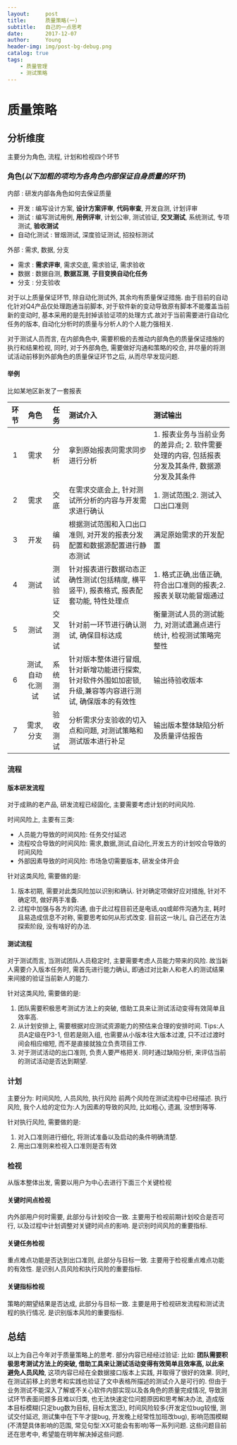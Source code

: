 ```yaml
---
layout:     post
title:      质量策略(一)
subtitle:   自己的一点思考
date:       2017-12-07
author:     Young
header-img: img/post-bg-debug.png
catalog: true
tags:
    - 质量管理
    - 测试策略
---
```



质量策略
=====================================

## 分析维度

主要分为角色, 流程, 计划和检视四个环节

### 角色(*以下加粗的项均为各角色内部保证自身质量的环节*)

内部 : 研发内部各角色如何去保证质量
- 开发 : 编写设计方案, **设计方案评审**, **代码审查**, 开发自测, 计划评审
- 测试 : 编写测试用例, **用例评审**, 计划公审, 测试验证, **交叉测试**, 系统测试, 专项测试, **验收测试**
- 自动化测试 : 冒烟测试, 深度验证测试, 招投标测试

外部 : 需求, 数据, 分支
- 需求 : **需求评审**, 需求交底, 需求验证, 需求验收
- 数据 : 数据自测, **数据互测**, **子目变换自动化任务**
- 分支 : 分支验收

对于以上质量保证环节, 除自动化测试外, 其余均有质量保证措施. 由于目前的自动化针对Q4产品仅处理跑通当前脚本, 对于软件新的变动导致原有脚本不能覆盖当前新的变动时, 基本采用的是先封掉该验证项的处理方式.故对于当前需要进行自动化任务的版本, 自动化分析时的质量与分析人的个人能力强相关.

对于测试人员而言, 在内部角色中, 需要积极的去推动内部角色的质量保证措施的执行和结果检视, 同时, 对于外部角色, 需要做好沟通和策略的咬合, 并尽量的将测试活动前移到外部角色的质量保证环节之后, 从而尽早发现问题. 

#### 举例

比如某地区新发了一套报表

|环节|角色|任务|测试介入|测试输出|
|:-:|:-:|:-:|:--|:--|
|1|需求|分析|拿到原始报表同需求同步进行分析|1. 报表业务与当前业务的差异点; 2. 软件需要处理的内容, 包括报表分发及其条件, 数据源分发及其条件|
|2|需求|交底|在需求交底会上, 针对测试所分析的内容与开发需求进行确认|1. 测试范围;2. 测试入口出口准则|
|3|开发|编码|根据测试范围和入口出口准则, 对开发的报表分发配置和数据源配置进行静态测试|满足原始需求的开发配置|
|4|测试|测试验证|针对报表进行数据动态正确性测试(包括精度, 横平竖平), 报表格式, 报表配套功能, 特性处理点|1. 格式正确,出值正确,符合出口准则的报表;2. 报表关联功能冒烟通过|
|5|测试|交叉测试|针对前一环节进行确认测试, 确保目标达成|衡量测试人员的测试能力, 对测试遗漏点进行统计, 检视测试策略完整性|
|6|测试, 自动化测试|系统测试|针对版本整体进行冒烟, 针对新增功能进行探索, 针对软件外围如加密锁,升级,兼容等内容进行测试, 确保版本的有效性|输出待验收版本|
|7|需求, 分支|验收测试|分析需求分支验收的切入点和问题, 对测试策略和测试版本进行补足|输出版本整体缺陷分析及质量评估报告|


### 流程

#### 版本研发流程

对于成熟的老产品, 研发流程已经固化, 主要需要考虑计划的时间风险. 

时间风险上, 主要有三类:
- 人员能力导致的时间风险: 任务交付延迟
- 流程咬合导致的时间风险: 需求,数据,测试,自动化,开发五方的计划咬合导致的时间风险
- 外部因素导致的时间风险: 市场急切需要版本, 研发全体开会

针对这类风险, 需要做的是:
1. 版本初期, 需要对此类风险加以识别和确认. 针对确定项做好应对措施, 针对不确定项, 做好两手准备.
2. 过程中加强与各方的沟通, 由于此过程目前还是电话,qq或邮件沟通为主, 耗时且易造成信息不对称, 需要思考如何从形式改变. 目前这一块儿, 自己还在方法探索阶段, 没有啥好的办法.

#### 测试流程

对于测试而言, 当测试团队人员稳定时, 主要需要考虑人员能力带来的风险. 故当新人需要介入版本任务时, 需首先进行能力确认, 即通过对比新人和老人的测试结果来间接的验证当前新人的能力.

针对这类风险, 需要做的是:
1. 团队需要积极思考测试方法上的突破, 借助工具来让测试活动变得有效简单且效率高.
2. 从计划安排上, 需要根据对应测试资源能力的预估来合理的安排时间. Tips:人员A定级在P3-1, 但若是刚入组, 也需要从小版本往大版本过渡, 只不过过渡时间会相应缩短, 而不是直接就独立负责项目工作. 
3. 对于测试活动的出口准则, 负责人要严格把关. 同时通过缺陷分析, 来评估当前的测试活动是否达到期望. 

### 计划

主要分为: 时间风险, 人员风险, 执行风险
前两个风险在测试流程中已经描述. 
执行风险, 我个人给的定位为:人为因素的导致的风险, 比如粗心, 遗漏, 没想到等等.

针对执行风险, 需要做的是:
1. 对入口准则进行细化, 将测试准备以及启动的条件明确清楚.
2. 用出口准则来检视入口准则是否有效


### 检视

从版本整体出发, 需要以用户为中心去进行下面三个关键检视

#### 关键时间点检视

内外部用户何时需要, 此部分与计划咬合一致.
主要用于检视前期计划咬合是否可行, 以及过程中计划调整对关键时间点的影响. 是识别时间风险的重要指标.

#### 关键任务检视

重点难点功能是否达到出口准则, 此部分与目标一致.
主要用于检视重点难点功能的有效性. 是识别人员风险和执行风险的重要指标.

#### 关键指标检视

策略的期望结果是否达成, 此部分与目标一致.
主要是用于检视研发流程和测试流程的执行情况. 是识别版本风险的重要指标.

## 总结

以上为自己今年对于质量策略上的思考. 部分内容已经经过验证: 比如: **团队需要积极思考测试方法上的突破, 借助工具来让测试活动变得有效简单且效率高,  以此来避免人员风险**, 这项内容已经在全数据接口版本上实践, 并取得了很好的效果. 同时, 在测试前移上的思考和实践也验证了文中表格所描述的测试介入是可行的. 但由于业务测试不能深入了解或不关心软件内部实现以及各角色的质量完成情况, 导致测试环节表面问题多且难以归类, 也无法快速定位问题原因和思考解决办法, 造成版本目标模糊(只定bug数为目标, 目标太宽泛), 时间风险较多(开发定位bug较慢, 测试交付延迟, 测试集中在下午才提bug, 开发晚上经常性加班改bug), 影响范围模糊(不清楚具体影响的范围, 常见句型:XX可能会有影响)等一系列问题. 这些问题目前还在思考中, 希望能在明年解决掉这些问题.